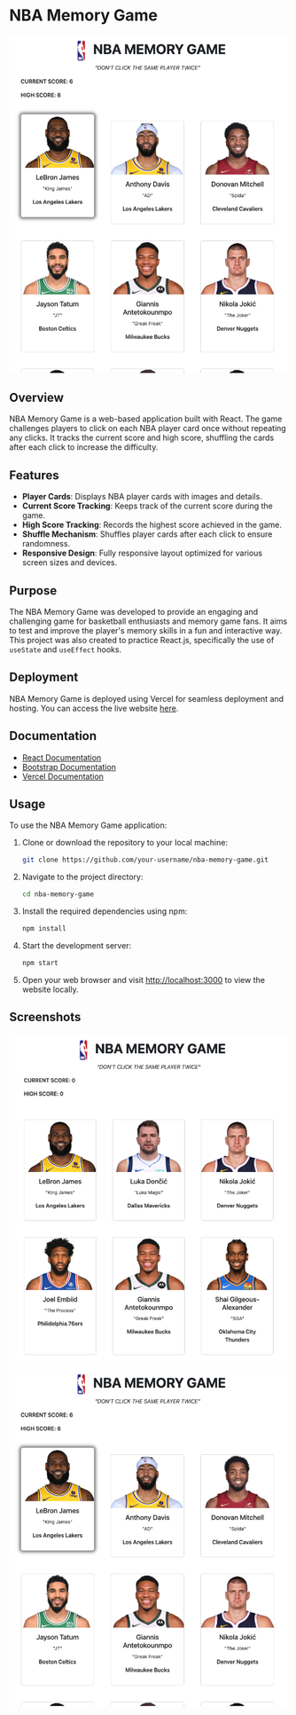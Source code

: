 # NBA Memory Game

![NBA Memory Game Preview](./public/Screenshot2.png)

## Overview

NBA Memory Game is a web-based application built with React. The game challenges players to click on each NBA player card once without repeating any clicks. It tracks the current score and high score, shuffling the cards after each click to increase the difficulty.

## Features

- **Player Cards**: Displays NBA player cards with images and details.
- **Current Score Tracking**: Keeps track of the current score during the game.
- **High Score Tracking**: Records the highest score achieved in the game.
- **Shuffle Mechanism**: Shuffles player cards after each click to ensure randomness.
- **Responsive Design**: Fully responsive layout optimized for various screen sizes and devices.

## Purpose

The NBA Memory Game was developed to provide an engaging and challenging game for basketball enthusiasts and memory game fans. It aims to test and improve the player's memory skills in a fun and interactive way. This project was also created to practice React.js, specifically the use of `useState` and `useEffect` hooks.

## Deployment

NBA Memory Game is deployed using Vercel for seamless deployment and hosting. You can access the live website [here](https://memory-game-beryl-nu.vercel.app/).

## Documentation

- [React Documentation](https://reactjs.org/docs/getting-started.html)
- [Bootstrap Documentation](https://getbootstrap.com/docs/5.1/getting-started/introduction/)
- [Vercel Documentation](https://vercel.com/docs)

## Usage

To use the NBA Memory Game application:

1. Clone or download the repository to your local machine:

    ```bash
    git clone https://github.com/your-username/nba-memory-game.git
    ```

2. Navigate to the project directory:

    ```bash
    cd nba-memory-game
    ```

3. Install the required dependencies using npm:

    ```bash
    npm install
    ```

4. Start the development server:

    ```bash
    npm start
    ```

5. Open your web browser and visit [http://localhost:3000](http://localhost:3000) to view the website locally.

## Screenshots

![Screenshot 1](./public/Screenshot1.png)
![Screenshot 2](./public/Screenshot2.png)
